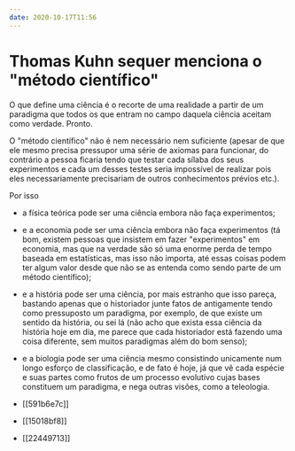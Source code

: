 ```yaml
---
date: 2020-10-17T11:56
---
```


# Thomas Kuhn sequer menciona o "método científico"

O que define uma ciência é o recorte de uma realidade a partir de um paradigma que todos os que entram no campo daquela ciência aceitam como verdade. Pronto.

O "método científico" não é nem necessário nem suficiente (apesar de que ele mesmo precisa pressupor uma série de axiomas para funcionar, do contrário a pessoa ficaria tendo que testar cada sílaba dos seus experimentos e cada um desses testes seria impossível de realizar pois eles necessariamente precisariam de outros conhecimentos prévios etc.).

Por isso
 - a física teórica pode ser uma ciência embora não faça experimentos;
 - e a economia pode ser uma ciência embora não faça experimentos (tá bom, existem pessoas que insistem em fazer "experimentos" em economia, mas que na verdade são só uma enorme perda de tempo baseada em estatísticas, mas isso não importa, até essas coisas podem ter algum valor desde que não se as entenda como sendo parte de um método científico);
 - e a história pode ser uma ciência, por mais estranho que isso pareça, bastando apenas que o historiador junte fatos de antigamente tendo como pressuposto um paradigma, por exemplo, de que existe um sentido da história, ou sei lá (não acho que exista essa ciência da história hoje em dia, me parece que cada historiador está fazendo uma coisa diferente, sem muitos paradigmas além do bom senso);
 - e a biologia pode ser uma ciência mesmo consistindo unicamente num longo esforço de classificação, e de fato é hoje, já que vê cada espécie e suas partes como frutos de um processo evolutivo cujas bases constituem um paradigma, e nega outras visões, como a teleologia.

- [[591b6e7c]]
- [[15018bf8]]
- [[22449713]]
